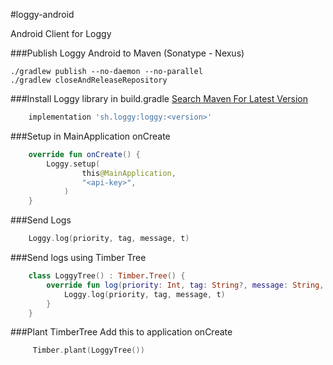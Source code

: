 #loggy-android

Android Client for Loggy

###Publish Loggy Android to Maven (Sonatype - Nexus)
```
./gradlew publish --no-daemon --no-parallel
./gradlew closeAndReleaseRepository
```

###Install Loggy library in build.gradle [Search Maven For Latest Version](https://search.maven.org/artifact/sh.loggy/loggy)
```groovy
    implementation 'sh.loggy:loggy:<version>'
```

###Setup in MainApplication onCreate
```kotlin
    override fun onCreate() {
        Loggy.setup(
                this@MainApplication,
                "<api-key>",
            )
    }
```

###Send Logs
```kotlin
    Loggy.log(priority, tag, message, t)
```

###Send logs using Timber Tree
```kotlin
    class LoggyTree() : Timber.Tree() {
        override fun log(priority: Int, tag: String?, message: String, t: Throwable?) {
            Loggy.log(priority, tag, message, t)
        }
    }
```

###Plant TimberTree
Add this to application onCreate
```kotlin
     Timber.plant(LoggyTree())
```